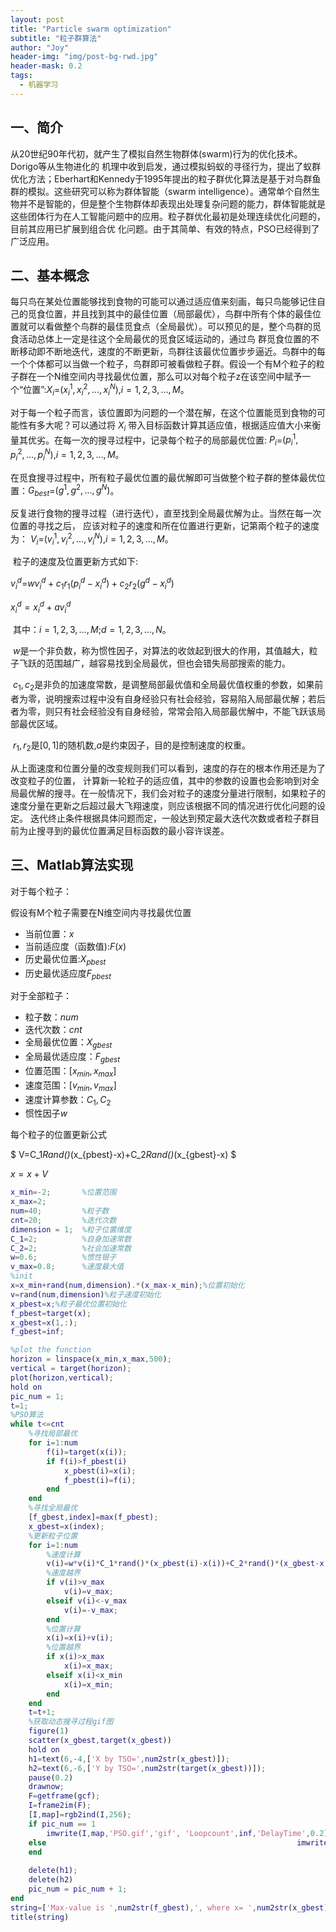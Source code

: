 ```yaml
---
layout: post
title: "Particle swarm optimization"
subtitle: "粒子群算法"
author: "Joy"
header-img: "img/post-bg-rwd.jpg"
header-mask: 0.2
tags:
  - 机器学习
---
```


## 一、简介

​		从20世纪90年代初，就产生了模拟自然生物群体(swarm)行为的优化技术。Dorigo等从生物进化的 机理中收到启发，通过模拟蚂蚁的寻径行为，提出了蚁群优化方法；Eberhart和Kennedy于1995年提出的粒子群优化算法是基于对鸟群鱼群的模拟。这些研究可以称为群体智能（swarm intelligence）。通常单个自然生物并不是智能的，但是整个生物群体却表现出处理复杂问题的能力，群体智能就是这些团体行为在人工智能问题中的应用。粒子群优化最初是处理连续优化问题的，目前其应用已扩展到组合优 化问题。由于其简单、有效的特点，PSO已经得到了广泛应用。

## 二、基本概念

​		每只鸟在某处位置能够找到食物的可能可以通过适应值来刻画，每只鸟能够记住自己的觅食位置，并且找到其中的最佳位置（局部最优），鸟群中所有个体的最佳位置就可以看做整个鸟群的最佳觅食点（全局最优）。可以预见的是，整个鸟群的觅食活动总体上一定是往这个全局最优的觅食区域运动的，通过鸟 群觅食位置的不断移动即不断地迭代，速度的不断更新，鸟群往该最优位置步步逼近。鸟群中的每一个个体都可以当做一个粒子，鸟群即可被看做粒子群。假设一个有M个粒子的粒子群在一个N维空间内寻找最优位置，那么可以对每个粒子z在该空间中赋予一个“位置”:$X_i$=$(x_i^1,x_i^2,...,x_i^N)$,$i=1,2,3,...,M$。

​		对于每一个粒子而言，该位置即为问题的一个潜在解，在这个位置能觅到食物的可能性有多大呢？可以通过将 $X_i$ 带入目标函数计算其适应值，根据适应值大小来衡量其优劣。在每一次的搜寻过程中，记录每个粒子的局部最优位置: $P_i$=$(p_i^1,p_i^2,...,p_i^N)$,$i=1,2,3,...,M$。

​		在觅食搜寻过程中，所有粒子最优位置的最优解即可当做整个粒子群的整体最优位置：$G_{best}$=$(g^1,g^2,...,g^N)$。

​		反复进行食物的搜寻过程（进行迭代），直至找到全局最优解为止。当然在每一次位置的寻找之后， 应该对粒子的速度和所在位置进行更新，记第兩个粒子的速度为： $V_i$=$(v_i^1,v_i^2,...,v_i^N)$,$i=1,2,3,...,M$。

​		粒子的速度及位置更新方式如下:

$v_i^d$=$wv_i^d+c_1r_1(p_i^d-x_i^d)+c_2r_2(g^d-x_i^d)$

$x_i^d=x_i^d+av_i^d$

​		其中：$i=1,2,3,...,M$;$d=1,2,3,...,N$。

​		$w$是一个非负数，称为惯性因子，对算法的收敛起到很大的作用，其值越大，粒子飞跃的范围越广，越容易找到全局最优，但也会错失局部搜索的能力。

​		$c_1,c_2$是非负的加速度常数，是调整局部最优值和全局最优值权重的参数，如果前者为零，说明搜索过程中没有自身经验只有社会经验，容易陷入局部最优解；若后者为零，则只有社会经验没有自身经验，常常会陷入局部最优解中，不能飞跃该局部最优区域。

​		$r_1,r_2$是$[0,1]$的随机数,$a$是约束因子，目的是控制速度的权重。

从上面速度和位置分量的改变规则我们可以看到，速度的存在的根本作用还是为了改变粒子的位置， 计算新一轮粒子的适应值，其中的参数的设置也会影响到对全局最优解的搜寻。在一般情况下，我们会对粒子的速度分量进行限制，如果粒子的速度分量在更新之后超过最大飞翔速度，则应该根据不同的情况进行优化问题的设定。 迭代终止条件根据具体问题而定，一般达到预定最大迭代次数或者粒子群目前为止搜寻到的最优位置满足目标函数的最小容许误差。 

## 三、Matlab算法实现

对于每个粒子：

假设有M个粒子需要在N维空间内寻找最优位置

- 当前位置：$x$
- 当前适应度（函数值):$F(x)$
- 历史最优位置:$X_{pbest}$
- 历史最优适应度$F_{pbest}$

对于全部粒子：

- 粒子数：$num$
- 迭代次数：$cnt$
- 全局最优位置：$X_{gbest}$
- 全局最优适应度：$F_{gbest}$
- 位置范围：$[x_{min},x_{max}]$
- 速度范围：$[v_{min},v_{max}]$
- 速度计算参数：$C_1,C_2$
- 惯性因子$w$

每个粒子的位置更新公式

$ V=C_1*Rand()*(x_{pbest}-x)+C_2*Rand()*(x_{gbest}-x) $

$x=x+V$

```matlab
x_min=-2;       %位置范围
x_max=2;
num=40;         %粒子数
cnt=20;         %迭代次数
dimension = 1;  %粒子位置维度
C_1=2;          %自身加速常数
C_2=2;          %社会加速常数
w=0.6;          %惯性银子
v_max=0.8;      %速度最大值
%init
x=x_min+rand(num,dimension).*(x_max-x_min);%位置初始化
v=rand(num,dimension)%粒子速度初始化
x_pbest=x;%粒子最优位置初始化
f_pbest=target(x);
x_gbest=x(1,:);
f_gbest=inf;

%plot the function
horizon = linspace(x_min,x_max,500);
vertical = target(horizon);
plot(horizon,vertical);
hold on
pic_num = 1;
t=1;
%PSO算法
while t<=cnt
    %寻找局部最优
    for i=1:num
        f(i)=target(x(i));
        if f(i)>f_pbest(i)
            x_pbest(i)=x(i);
            f_pbest(i)=f(i);
        end
    end
    %寻找全局最优
    [f_gbest,index]=max(f_pbest);
    x_gbest=x(index);
    %更新粒子位置
    for i=1:num
        %速度计算
        v(i)=w*v(i)*C_1*rand()*(x_pbest(i)-x(i))+C_2*rand()*(x_gbest-x(i));
        %速度越界
        if v(i)>v_max
            v(i)=v_max;
        elseif v(i)<-v_max
            v(i)=-v_max;
        end
        %位置计算
        x(i)=x(i)+v(i);
        %位置越界
        if x(i)>x_max
            x(i)=x_max;
        elseif x(i)<x_min
            x(i)=x_min;
        end
    end
    t=t+1;
    %获取动态搜寻过程gif图
    figure(1)
    scatter(x_gbest,target(x_gbest))
    hold on
    h1=text(6,-4,['X by TSO=',num2str(x_gbest)]);
    h2=text(6,-6,['Y by TSO=',num2str(target(x_gbest))]);
    pause(0.2)
    drawnow;
    F=getframe(gcf);
    I=frame2im(F);
    [I,map]=rgb2ind(I,256);
    if pic_num == 1
        imwrite(I,map,'PSO.gif','gif', 'Loopcount',inf,'DelayTime',0.2);
    else  					               						imwrite(I,map,'PSO.gif','gif','WriteMode','append','DelayTime',0.2);
    end
    
    delete(h1);
    delete(h2)
    pic_num = pic_num + 1;
end
string=['Max-value is ',num2str(f_gbest),', where x= ',num2str(x_gbest)];
title(string)
```

